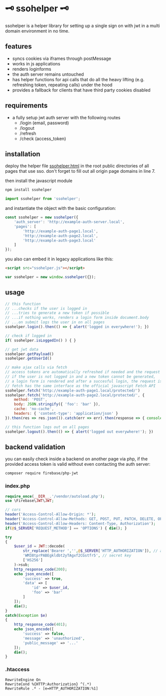 # 🗝️ ssohelper 🗝️

ssohelper is a helper library for setting up a single sign on with jwt in a multi domain environment in no time.

## features

- syncs cookies via iframes through postMessage
- works in js applications
- renders loginforms
- the auth server remains untouched
- has helper functions for api calls that do all the heavy lifting (e.g. refreshing token, repeating calls) under the hood
- provides a fallback for clients that have third party cookies disabled

## requirements

- a fully setup jwt auth server with the following routes
  - /login (email, password)
  - /logout
  - /refresh
  - /check (access_token)

## installation

deploy the helper file [ssohelper.html](https://github.com/vielhuber/ssohelper/blob/master/_dist/ssohelper.html) in the root public directories of all pages that use sso. don't forget to fill out all origin page domains in line 7.

then install the javascript module
```bash
npm install ssohelper
```
```js
import ssohelper from 'ssohelper';
```

and instantiate the object with the basic configuration:
```js
const ssohelper = new ssohelper({
    'auth_server': 'http://example-auth-server.local',
    'pages': [
        'http://example-auth-page1.local',
        'http://example-auth-page2.local',
        'http://example-auth-page3.local'
    ]
});
```

you also can embed it in legacy applications like this:
```html
<script src="ssohelper.js"></script>
```
```js
var ssohelper = new window.ssohelper({});
```

## usage

```js
// this function
// ...checks if the user is logged in
// ...tries to generate a new token if possible
// ...if nothing works, renders a login form inside document.body
// ...on submit logs the user in on all pages
ssohelper.login().then(() => { alert('logged in everywhere!'); })

// check if logged in
if( ssohelper.isLoggedIn() ) { }

// get jwt data
ssohelper.getPayload()
ssohelper.getUserId()

// make ajax calls via fetch
// access tokens are automatically refreshed if needed and the request then is called again
// if the user is not logged in and a new token cannot be generated,
// a login form is rendered and after a succesful login, the request is again repeated
// fetch has the same interface as the official javascript Fetch API
ssohelper.fetch('http://example-auth-page1.local/protected/')
ssohelper.fetch('http://example-auth-page2.local/protected/', {
    method: 'POST',
    body: JSON.stringify({ 'foo': 'bar' }),
    cache: 'no-cache',
    headers: { 'content-type': 'application/json' }
}).then(res => res.json()).catch(err => err).then(response => { console.log(response); })

// this function logs out on all pages
ssohelper.logout().then(() => { alert('logged out everywhere!'); })
```

## backend validation

you can easily check inside a backend on another page via php, if the provided access token is valid without even contacting the auth server:
```bash
composer require firebase/php-jwt
```

### index.php
```php
require_once(__DIR__.'/vendor/autoload.php');
use \Firebase\JWT\JWT;

// cors
header('Access-Control-Allow-Origin: *');
header('Access-Control-Allow-Methods: GET, POST, PUT, PATCH, DELETE, OPTIONS');
header('Access-Control-Allow-Headers: Content-Type, Authorization');
if(@$_SERVER['REQUEST_METHOD'] == 'OPTIONS') { die(); }

try
{
    $user_id = JWT::decode(
        str_replace('Bearer ','',@$_SERVER['HTTP_AUTHORIZATION']), // access token
        'WM38tprPABEgkldbt2yTAgxf2CGstfr5', // secret key
        ['HS256']
    )->sub;
    http_response_code(200);
    echo json_encode([
        'success' => true,
        'data' => [
            'id' => $user_id,
            'foo' => 'bar'
        ]
    ]);
    die();
}
catch(Exception $e)
{
    http_response_code(401);
    echo json_encode([
        'success' => false,
        'message' => 'unauthorized',
        'public_message' => '...'
    ]);
    die();
}
```

### .htaccess
```.htaccess
RewriteEngine On
RewriteCond %{HTTP:Authorization} ^(.*)
RewriteRule .* - [e=HTTP_AUTHORIZATION:%1]
```